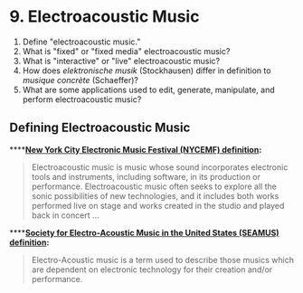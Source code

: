 # 9. Electroacoustic Music

1. Define "electroacoustic music."
2. What is "fixed" or "fixed media" electroacoustic music?
3. What is "interactive" or "live" electroacoustic music?
4. How does _elektronische musik_ \(Stockhausen\) differ in definition to _musique concrète_ \(Schaeffer\)?
5. What are some applications used to edit, generate, manipulate, and perform electroacoustic music?

## **Defining Electroacoustic Music**

\*\*\*\*[**New York City Electronic Music Festival \(NYCEMF\) definition**](https://nycemf.org/about-electroacoustic-music/)**:**

> Electroacoustic music is music whose sound incorporates electronic tools and instruments, including software, in its production or performance. Electroacoustic music often seeks to explore all the sonic possibilities of new technologies, and it includes both works performed live on stage and works created in the studio and played back in concert ...

\*\*\*\*[**Society for Electro-Acoustic Music in the United States \(SEAMUS\) definition**](https://www.seamusonline.org/about/)**:** 

> Electro-Acoustic music is a term used to describe those musics which are dependent on electronic technology for their creation and/or performance.


